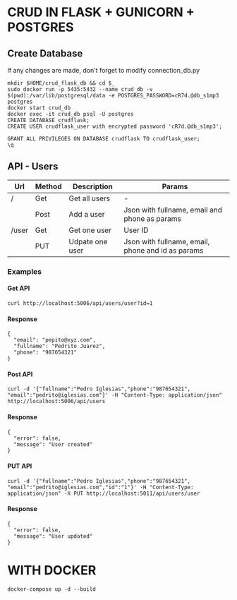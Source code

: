# CRUD IN FLASK + GUNICORN + POSTGRES

## Create Database
If any changes are made, don't forget to modify connection_db.py
```
mkdir $HOME/crud_flask_db && cd $_
sudo docker run -p 5435:5432 --name crud_db -v $(pwd):/var/lib/postgresql/data -e POSTGRES_PASSWORD=cR7d.@db_s1mp3 postgres
docker start crud_db
docker exec -it crud_db psql -U postgres
CREATE DATABASE crudflask;
CREATE USER crudflask_user with encrypted password 'cR7d.@db_s1mp3';

GRANT ALL PRIVILEGES ON DATABASE crudflask TO crudflask_user;
\q
```

## API - Users
| Url | Method | Description | Params |
| --- | ------ | ----------- | ------ |
| / | Get | Get all users | - |
|  | Post | Add a user | Json with fullname, email  and phone as params  |
| /user | Get | Get one user | User ID |
|  | PUT | Udpate one user | Json with fullname, email, phone and id as params |
### Examples
#### Get API
```
curl http://localhost:5006/api/users/user?id=1
```
#### Response
```
{
  "email": "pepito@xyz.com",
  "fullname": "Pedrito Juarez",
  "phone": "987654321"
}
```
#### Post API
```
curl -d '{"fullname":"Pedro Iglesias","phone":"987654321", "email":"pedrito@iglesias.com"}' -H "Content-Type: application/json" http://localhost:5006/api/users
```
#### Response
```
{
  "error": false,
  "message": "User created"
}
```
#### PUT API
```
curl -d '{"fullname":"Pedro Iglesias","phone":"987654321", "email":"pedrito@iglesias.com","id":"1"}' -H "Content-Type: application/json" -X PUT http://localhost:5011/api/users/user
```
#### Response
```
{
  "error": false,
  "message": "User updated"
}
```

# WITH DOCKER
```
docker-compose up -d --build
```